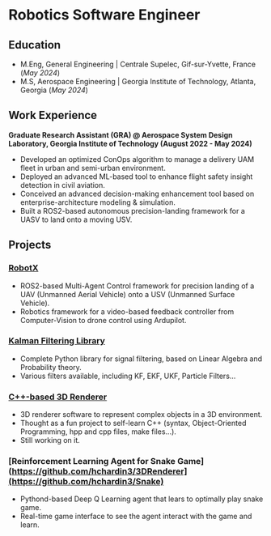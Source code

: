 # Robotics Software Engineer
## Education
- M.Eng, General Engineering | Centrale Supelec, Gif-sur-Yvette, France (_May 2024_)
- M.S, Aerospace Engineering | Georgia Institute of Technology, Atlanta, Georgia (_May 2024_)

## Work Experience
**Graduate Research Assistant (GRA) @ Aerospace System Design Laboratory, Georgia Institute of Technology (August 2022 - May 2024)**
- Developed an optimized ConOps algorithm to manage a delivery UAM fleet in urban and semi-urban environment.
- Deployed an advanced ML-based tool to enhance flight safety insight detection in civil aviation.
- Conceived an advanced decision-making enhancement tool based on enterprise-architecture modeling & simulation. 
- Built a ROS2-based autonomous precision-landing framework for a UASV to land onto a moving USV.

## Projects
### [RobotX](https://github.com/gt-marine-robotics-group/robotx_ros2_ws)
- ROS2-based Multi-Agent Control framework for precision landing of a UAV (Unmanned Aerial Vehicle) onto a USV (Unmanned Surface Vehicle).
- Robotics framework for a video-based feedback controller from Computer-Vision to drone control using Ardupilot.

### [Kalman Filtering Library](https://github.com/hchardin3/KalmanFiltering)
- Complete Python library for signal filtering, based on Linear Algebra and Probability theory.
- Various filters available, including KF, EKF, UKF, Particle Filters...

### [C++-based 3D Renderer](https://github.com/hchardin3/3DRenderer)
- 3D renderer software to represent complex objects in a 3D environment.
- Thought as a fun project to self-learn C++ (syntax, Object-Oriented Programming, hpp and cpp files, make files...).
- Still working on it.

### [Reinforcement Learning Agent for Snake Game](https://github.com/hchardin3/3DRenderer](https://github.com/hchardin3/Snake)
- Pythond-based Deep Q Learning agent that lears to optimally play snake game.
- Real-time game interface to see the agent interact with the game and learn.
